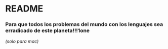 # README #

### Para que todos los problemas del mundo con los lenguajes sea erradicado de este planeta!!!1one ###
*(solo para mac)*